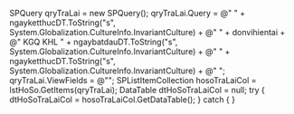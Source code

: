 SPQuery qryTraLai = new SPQuery();
                            qryTraLai.Query = @"<Where>
    <And>
        <And>
            <Leq>
                <FieldRef Name='NgayTiepNhan' />
                <Value Type='DateTime' IncludeTimeValue='FALSE'>" + ngayketthucDT.ToString("s", System.Globalization.CultureInfo.InvariantCulture) + @"</Value>
            </Leq>
            <Eq>
                <FieldRef Name='DonVi' />
                <Value Type='Text'>" + donvihientai + @"</Value>
            </Eq>
        </And>
        <And>
            <In>
                <FieldRef Name='TrangThaiMa' />
                <Values>
                    <Value Type='Text'>KGQ</Value>
                    <Value Type='Text'>KHL</Value>
                </Values>
            </In>
            <And>
                <Geq>
                    <FieldRef Name='NgayTraKetQua' />
                    <Value Type='DateTime' IncludeTimeValue='FALSE'>" + ngaybatdauDT.ToString("s", System.Globalization.CultureInfo.InvariantCulture) + @"</Value>
                </Geq>
                <Leq>
                    <FieldRef Name='NgayTraKetQua' />
                    <Value Type='DateTime' IncludeTimeValue='FALSE'>" + ngayketthucDT.ToString("s", System.Globalization.CultureInfo.InvariantCulture) + @"</Value>
                </Leq>
            </And>
        </And>
    </And>
</Where>";
                            qryTraLai.ViewFields = @"<FieldRef Name='DonVi' /><FieldRef Name='LinhVucMa' />";
                            SPListItemCollection hosoTraLaiCol = lstHoSo.GetItems(qryTraLai);
                            DataTable dtHoSoTraLaiCol = null;
                            try { dtHoSoTraLaiCol = hosoTraLaiCol.GetDataTable(); }
                            catch { }
